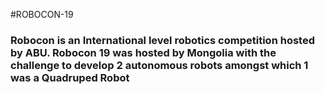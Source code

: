 #ROBOCON-19

### Robocon is an International level robotics competition hosted by ABU. Robocon 19 was hosted by Mongolia with the challenge to develop 2 autonomous robots amongst which 1 was a Quadruped Robot
